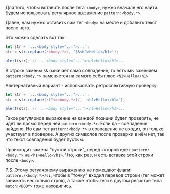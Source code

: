 
Для того, чтобы вставить после тега `<body>`, нужно вначале его найти. Будем использовать регулярное выражение `pattern:<body.*>`.

Далее, нам нужно оставить сам тег `<body>` на месте и добавить текст после него.

Это можно сделать вот так:
```js
let str = '...<body style="...">...';
str = str.replace(/<body.*>/, '$&<h1>Hello</h1>');

alert(str); // ...<body style="..."><h1>Hello</h1>...
```

В строке замены `$&` означает само совпадение, то есть мы заменяем `pattern:<body.*>` заменяется на самого себя плюс `<h1>Hello</h1>`.

Альтернативный вариант - использовать ретроспективную проверку:

```js
let str = '...<body style="...">...';
str = str.replace(/(?<=<body.*>)/, `<h1>Hello</h1>`);

alert(str); // ...<body style="..."><h1>Hello</h1>...
```

Такое регулярное выражение на каждой позиции будет проверять, не идёт ли прямо перед ней `pattern:<body.*>`. Если да - совпадение найдено. Но сам тег `pattern:<body.*>` в совпадение не входит, он только участвует в проверке. А других символов после проверки в нём нет, так что текст совпадения будет пустым.

Происходит замена "пустой строки", перед которой идёт `pattern:<body.*>` на `<h1>Hello</h1>`. Что, как раз, и есть вставка этой строки после `<body>`.

P.S. Этому регулярному выражению не помешают флаги: `pattern:/<body.*>/si`, чтобы в "точку" входил перевод строки (тег может занимать несколько строк), а также чтобы теги в другом регистре типа `match:<BODY>` тоже находились.

